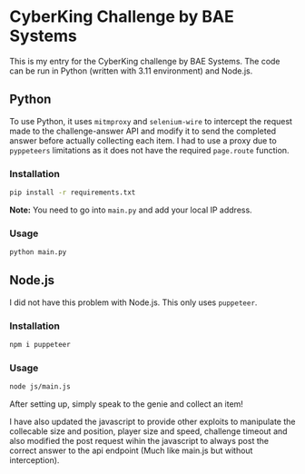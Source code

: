 # CyberKing Challenge by BAE Systems

This is my entry for the CyberKing challenge by BAE Systems. The code can be run in Python (written with 3.11 environment) and Node.js.

## Python

To use Python, it uses `mitmproxy` and `selenium-wire` to intercept the request made to the challenge-answer API and modify it to send the completed answer before actually collecting each item. I had to use a proxy due to `pyppeteers` limitations as it does not have the required `page.route` function.

### Installation

```bash
pip install -r requirements.txt
```

**Note:** You need to go into `main.py` and add your local IP address.

### Usage

```bash
python main.py
```

## Node.js

I did not have this problem with Node.js. This only uses `puppeteer`.

### Installation

```bash
npm i puppeteer
```

### Usage

```bash
node js/main.js
```

After setting up, simply speak to the genie and collect an item!


I have also updated the javascript to provide other exploits to manipulate the collecable size and position, player size and speed, challenge timeout and also modified the post request wihin the javascript to always post the correct answer to the api endpoint (Much like main.js but without interception).
